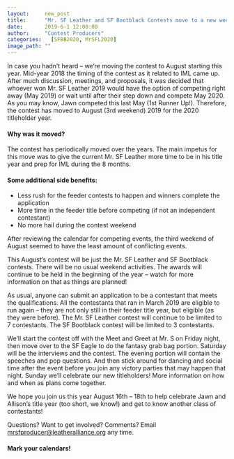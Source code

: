 ```yaml
---
layout:     new_post
title:      "Mr. SF Leather and SF Bootblack Contests move to a new weekend!"
date:       2019-6-1 12:00:00
author:     "Contest Producers"
categories:   [SFBB2020, MrSFL2020]
image_path: ""
---
```


In case you hadn’t heard – we’re moving the contest to August starting this year. Mid-year 2018 the timing of the contest as it related to IML came up. After much discussion, meetings, and proposals, it was decided that whoever won Mr. SF Leather 2019 would have the option of competing right away (May 2019) or wait until after their step down and compete May 2020. As you may know, Jawn competed this last May (1st Runner Up!). Therefore, the contest has moved to August (3rd weekend) 2019 for the 2020 titleholder year.

#### Why was it moved?

The contest has periodically moved over the years. The main impetus for this move was to give the current Mr. SF Leather more time to be in his title year and prep for IML during the 8 months.

#### Some additional side benefits:
- Less rush for the feeder contests to happen and winners complete the application
- More time in the feeder title before competing (if not an independent contestant)
- No more hail during the contest weekend

After reviewing the calendar for competing events, the third weekend of August seemed to have the least amount of conflicting events.

This August’s contest will be just the Mr. SF Leather and SF Bootblack contests. There will be no usual weekend activities. The awards will continue to be held in the beginning of the year – watch for more information on that as things are planned!

As usual, anyone can submit an application to be a contestant that meets the qualifications. All the contestants that ran in March 2019 are eligible to run again – they are not only still in their feeder title year, but eligible (as they were before). The Mr. SF Leather contest will continue to be limited to 7 contestants. The SF Bootblack contest will be limited to 3 contestants.

We’ll start the contest off with the Meet and Greet at Mr. S on Friday night, then move over to the SF Eagle to do the fantasy grab bag portion. Saturday will be the interviews and the contest. The evening portion will contain the speeches and pop questions. And then stick around for dancing and social time after the event before you join any victory parties that may happen that night. Sunday we’ll celebrate our new titleholders! More information on how and when as plans come together.

We hope you join us this year August 16th – 18th to help celebrate Jawn and Allison’s title year (too short, we know!) and get to know another class of contestants!

Questions? Want to get involved? Comments? Email mrsfproducer@leatheralliance.org any time.

#### Mark your calendars!